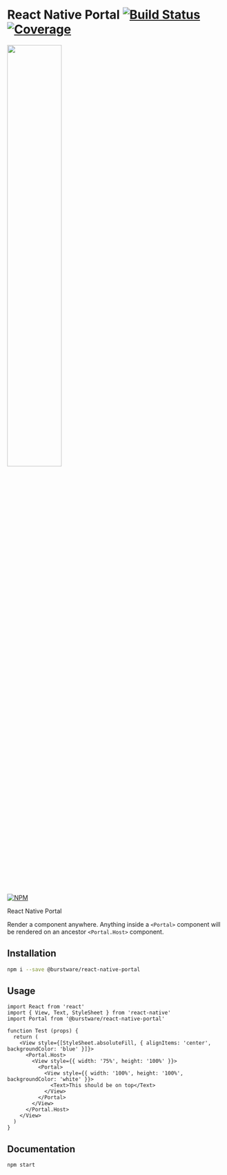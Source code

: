 # React Native Portal [![Build Status](https://travis-ci.com/burstware/react-native-portal.svg?token=29qnEeDFvpCBmjssZsMZ&branch=master)](https://travis-ci.com/burstware/react-native-portal) [![Coverage](https://img.shields.io/badge/coverage-0%25-red)](https://www.npmjs.org/@burstware/react-native-portal)

[<img src="https://s3-us-west-2.amazonaws.com/burstware.com/img/burstware+horizontal.png" width="50%" />](https://burstware.com)

[![NPM](https://img.shields.io/badge/npm-1.0.1-blue)](https://www.npmjs.org/@burstware/react-native-portal)

React Native Portal

Render a component anywhere. Anything inside a `<Portal>` component will be rendered on an ancestor `<Portal.Host>` component.

## Installation
```bash
npm i --save @burstware/react-native-portal
```

## Usage
```
import React from 'react'
import { View, Text, StyleSheet } from 'react-native'
import Portal from '@burstware/react-native-portal'

function Test (props) {
  return (
    <View style={[StyleSheet.absoluteFill, { alignItems: 'center', backgroundColor: 'blue' }]}>
      <Portal.Host>
        <View style={{ width: '75%', height: '100%' }}>
          <Portal>
            <View style={{ width: '100%', height: '100%', backgroundColor: 'white' }}>
              <Text>This should be on top</Text>
            </View>
          </Portal>
        </View>
      </Portal.Host>
    </View>
  )
}
```

## Documentation
```bash
npm start
```
